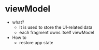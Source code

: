 # viewModel
* what?
  * It is used to store the UI-related data
  * each fragment owns itself viewModel
* How to
  * restore app state